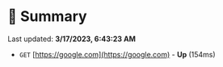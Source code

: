 # 📖 Summary
Last updated: **3/17/2023, 6:43:23 AM**

- `GET` [https://google.com](https://google.com) - **Up** (154ms)
